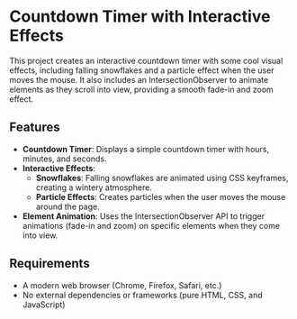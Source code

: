 # Countdown Timer with Interactive Effects

This project creates an interactive countdown timer with some cool visual effects, including falling snowflakes and a particle effect when the user moves the mouse. It also includes an IntersectionObserver to animate elements as they scroll into view, providing a smooth fade-in and zoom effect.

## Features

- **Countdown Timer**: Displays a simple countdown timer with hours, minutes, and seconds.
- **Interactive Effects**:
  - **Snowflakes**: Falling snowflakes are animated using CSS keyframes, creating a wintery atmosphere.
  - **Particle Effects**: Creates particles when the user moves the mouse around the page.
- **Element Animation**: Uses the IntersectionObserver API to trigger animations (fade-in and zoom) on specific elements when they come into view.

## Requirements

- A modern web browser (Chrome, Firefox, Safari, etc.)
- No external dependencies or frameworks (pure HTML, CSS, and JavaScript)
